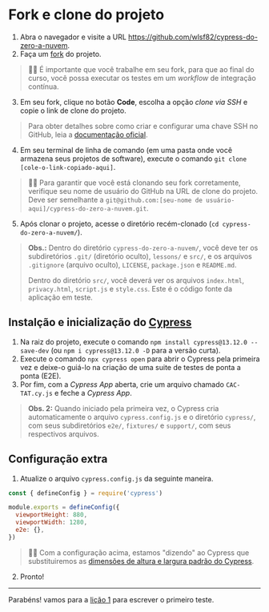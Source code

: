 # Fork e clone do projeto 

1. Abra o navegador e visite a URL https://github.com/wlsf82/cypress-do-zero-a-nuvem.
2. Faça um [fork]((https://docs.github.com/en/get-started/quickstart/fork-a-repo)) do projeto.

> 👨‍🏫 É importante que você trabalhe em seu fork, para que ao final do curso, você possa executar os testes em um _workflow_ de integração contínua.

3. Em seu fork, clique no botão **Code**, escolha a opção _clone via SSH_ e copie o link de clone do projeto.

> Para obter detalhes sobre como criar e configurar uma chave SSH no GitHub, leia a [documentação oficial](https://docs.github.com/pt/authentication/connecting-to-github-with-ssh/about-ssh).

4. Em seu terminal de linha de comando (em uma pasta onde você armazena seus projetos de software), execute o comando `git clone [cole-o-link-copiado-aqui]`.

> 👨‍🏫 Para garantir que você está clonando seu fork corretamente, verifique seu nome de usuário do GitHub na URL de clone do projeto. Deve ser semelhante a `git@github.com:[seu-nome de usuário-aqui]/cypress-do-zero-a-nuvem.git`.

5. Após clonar o projeto, acesse o diretório recém-clonado (`cd cypress-do-zero-a-nuvem/`).

> **Obs.:** Dentro do diretório `cypress-do-zero-a-nuvem/`, você deve ter os subdiretórios `.git/` (diretório oculto), `lessons/` e `src/`, e os arquivos `.gitignore` (arquivo oculto), `LICENSE`, `package.json` e `README.md`.
>
> Dentro do diretório `src/`, você deverá ver os arquivos `index.html`, `privacy.html`, `script.js` e `style.css`. Este é o código fonte da aplicação em teste.

## Instalção e inicialização do [Cypress](https://cypress.io) 

1. Na raiz do projeto, execute o comando `npm install cypress@13.12.0 --save-dev` (ou `npm i cypress@13.12.0 -D` para a versão curta).
2. Execute o comando `npx cypress open` para abrir o Cypress pela primeira vez e deixe-o guiá-lo na criação de uma suite de testes de ponta a ponta (E2E).
3. Por fim, com a _Cypress App_ aberta, crie um arquivo chamado `CAC-TAT.cy.js` e feche a _Cypress App_.

> **Obs. 2:** Quando iniciado pela primeira vez, o Cypress cria automaticamente o arquivo `cypress.config.js` e o diretório `cypress/`, com seus subdiretórios `e2e/`, `fixtures/` e `support/`, com seus respectivos arquivos.

## Configuração extra

1. Atualize o arquivo `cypress.config.js` da seguinte maneira.

```js
const { defineConfig } = require('cypress')

module.exports = defineConfig({
  viewportHeight: 880,
  viewportWidth: 1280,
  e2e: {},
})

```

> 👨‍🏫 Com a configuração acima, estamos "dizendo" ao Cypress que substituiremos as [dimensões de altura e largura padrão do Cypress](https://docs.cypress.io/api/commands/viewport#Defaults).

2. Pronto!

___

Parabéns! vamos para a [lição 1](./01.md) para escrever o primeiro teste.
